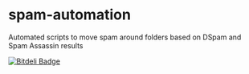 spam-automation
===============

Automated scripts to move spam around folders based on DSpam and Spam Assassin results


[![Bitdeli Badge](https://d2weczhvl823v0.cloudfront.net/khaytsus/spam-automation/trend.png)](https://bitdeli.com/free "Bitdeli Badge")

